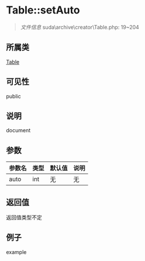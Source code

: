 # Table::setAuto

> *文件信息* suda\archive\creator\Table.php: 19~204
## 所属类 

[Table](../Table.md)

## 可见性

  public  
## 说明

document

## 参数

| 参数名 | 类型 | 默认值 | 说明 |
|--------|-----|-------|-------|
| auto |  int | 无 | 无 |

## 返回值
返回值类型不定

## 例子

example